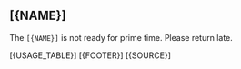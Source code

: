 ## [{NAME}]

The `[{NAME}]` is not ready for prime time. Please return late.

[{USAGE_TABLE}]
[{FOOTER}]
[{SOURCE}]
